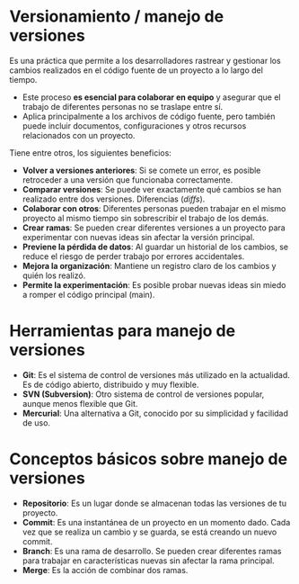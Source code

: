 # Versionamiento / manejo de versiones

Es una práctica que permite a los desarrolladores rastrear y gestionar los cambios realizados en el código fuente de un proyecto a lo largo del tiempo.
* Este proceso **es esencial para colaborar en equipo** y asegurar que el trabajo de diferentes personas no se traslape entre sí. 
* Aplica principalmente a los archivos de código fuente, pero también puede incluir documentos, configuraciones y otros recursos relacionados con un proyecto.

Tiene entre otros, los siguientes beneficios:
* **Volver a versiones anteriores**: Si  se comete un error, es posible retroceder a una versión que funcionaba correctamente.
* **Comparar versiones**: Se puede  ver exactamente qué cambios se han realizado entre dos versiones. Diferencias (*diffs*).
* **Colaborar con otros**: Diferentes personas pueden trabajar en el mismo proyecto al mismo tiempo sin sobrescribir el trabajo de los demás.
* **Crear ramas**: Se pueden crear diferentes versiones a un proyecto para experimentar con nuevas ideas sin afectar la versión principal.
* **Previene la pérdida de datos**: Al guardar un historial de los cambios, se reduce el riesgo de perder trabajo por errores accidentales.
* **Mejora la organización**: Mantiene un registro claro de los cambios y quién los realizó.
* **Permite la experimentación**: Es posible probar nuevas ideas sin miedo a romper el código principal (main).


# Herramientas para manejo de versiones

* **Git**: Es el sistema de control de versiones más utilizado en la actualidad. Es de código abierto, distribuido y muy flexible.
* **SVN (Subversion)**: Otro sistema de control de versiones popular, aunque menos flexible que Git.
* **Mercurial**: Una alternativa a Git, conocido por su simplicidad y facilidad de uso.


# Conceptos básicos sobre manejo de versiones
* **Repositorio**: Es un lugar donde se almacenan todas las versiones de tu proyecto.
* **Commit**: Es una instantánea de un proyecto en un momento dado. Cada vez que se realiza un cambio y se guarda, se está creando un nuevo commit.
* **Branch**: Es una rama de desarrollo. Se pueden  crear diferentes ramas para trabajar en características nuevas sin afectar la rama principal.
* **Merge**: Es la acción de combinar dos ramas.







